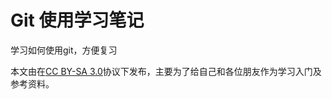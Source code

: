 # Git 使用学习笔记
学习如何使用git，方便复习

本文由在[CC BY-SA 3.0][link1]协议下发布，主要为了给自己和各位朋友作为学习入门及参考资料。

[link1]: https://zh.wikipedia.org/wiki/Wikipedia:CC_BY-SA_3.0%E5%8D%8F%E8%AE%AE%E6%96%87%E6%9C%AC "维基百科词条：CC BY-SA 3.0"